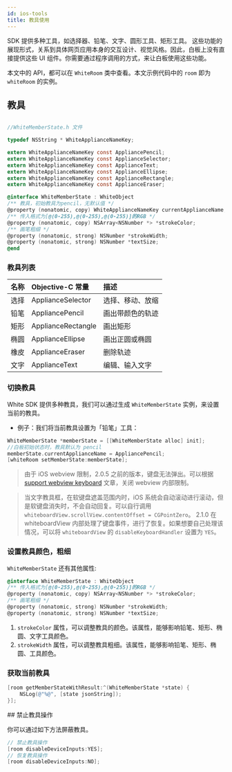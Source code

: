 ```yaml
---
id: ios-tools
title: 教具使用
---
```


SDK 提供多种工具，如选择器、铅笔、文字、圆形工具、矩形工具。
这些功能的展现形式，关系到具体网页应用本身的交互设计、视觉风格。因此，白板上没有直接提供这些 UI 组件。你需要通过程序调用的方式，来让白板使用这些功能。

本文中的 API，都可以在 `WhiteRoom` 类中查看。本文示例代码中的 `room` 即为 `whiteRoom` 的实例。

## 教具

```Objective-C

//WhiteMemberState.h 文件

typedef NSString * WhiteApplianceNameKey;

extern WhiteApplianceNameKey const AppliancePencil;
extern WhiteApplianceNameKey const ApplianceSelector;
extern WhiteApplianceNameKey const ApplianceText;
extern WhiteApplianceNameKey const ApplianceEllipse;
extern WhiteApplianceNameKey const ApplianceRectangle;
extern WhiteApplianceNameKey const ApplianceEraser;

@interface WhiteMemberState : WhiteObject
/** 教具，初始教具为pencil，无默认值 */
@property (nonatomic, copy) WhiteApplianceNameKey currentApplianceName;
/** 传入格式为[@(0-255),@(0-255),@(0-255)]的RGB */
@property (nonatomic, copy) NSArray<NSNumber *> *strokeColor;
/** 画笔粗细 */
@property (nonatomic, strong) NSNumber *strokeWidth;
@property (nonatomic, strong) NSNumber *textSize;
@end

```

### 教具列表

| 名称 | Objective-C 常量 | 描述 |
| :--- | :--- | :--- |
| 选择 | ApplianceSelector | 选择、移动、放缩 |
| 铅笔 | AppliancePencil | 画出带颜色的轨迹 |
| 矩形 | ApplianceRectangle | 画出矩形 |
| 椭圆 | ApplianceEllipse | 画出正圆或椭圆 |
| 橡皮 | ApplianceEraser | 删除轨迹 |
| 文字 | ApplianceText | 编辑、输入文字 |

### 切换教具

White SDK 提供多种教具，我们可以通过生成 `WhiteMemberState` 实例，来设置当前的教具。

* 例子：我们将当前教具设置为「铅笔」工具：

```Objective-C
WhiteMemberState *memberState = [[WhiteMemberState alloc] init];
//白板初始状态时，教具默认为 pencil
memberState.currentApplianceName = AppliancePencil;
[whiteRoom setMemberState:memberState];
```

>由于 iOS webview 限制，2.0.5 之前的版本，键盘无法弹出。可以根据 [support webview keyboard](https://stackoverflow.com/questions/32449870/programmatically-focus-on-a-form-in-a-webview-wkwebview) 文章，关闭 webview 内部限制。

>当文字教具框，在软键盘遮盖范围内时，iOS 系统会自动滚动进行滚动，但是软键盘消失时，不会自动回复。可以自行调用 `whiteboardView.scrollView.contentOffset = CGPointZero`。
>2.1.0 在 whiteboardView 内部处理了键盘事件，进行了恢复。如果想要自己处理该情况，可以将 `whiteboardView` 的 `disableKeyboardHandler` 设置为 `YES`。

### 设置教具颜色，粗细

`WhiteMemberState` 还有其他属性:

```Objective-C
@interface WhiteMemberState : WhiteObject
/** 传入格式为[@(0-255),@(0-255),@(0-255)]的RGB */
@property (nonatomic, copy) NSArray<NSNumber *> *strokeColor;
/** 画笔粗细 */
@property (nonatomic, strong) NSNumber *strokeWidth;
@property (nonatomic, strong) NSNumber *textSize;
```

1. `strokeColor` 属性，可以调整教具的颜色。该属性，能够影响铅笔、矩形、椭圆、文字工具颜色。
2. `strokeWidth` 属性，可以调整教具粗细。该属性，能够影响铅笔、矩形、椭圆、工具颜色。

### 获取当前教具
```Objective-C
[room getMemberStateWithResult:^(WhiteMemberState *state) {
    NSLog(@"%@", [state jsonString]);
}];
```

<span id="disableDeviceInputs">
## 禁止教具操作

你可以通过如下方法屏蔽教具。

```Objective-C
// 禁止教具操作
[room disableDeviceInputs:YES];
// 恢复教具操作
[room disableDeviceInputs:NO];
```